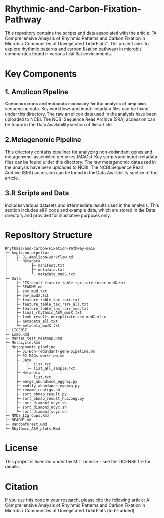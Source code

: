 # Rhythmic-and-Carbon-Fixation-Pathway
This repository contains the scripts and data associated with the article: "A Comprehensive Analysis of Rhythmic Patterns and Carbon Fixation in Microbial Communities of Unvegetated Tidal Flats". The project aims to explore rhythmic patterns and carbon fixation pathways in microbial communities found in various tidal flat environments.

# Key Components
## 1. Amplicon Pipeline
Contains scripts and metadata necessary for the analysis of amplicon sequencing data. Key workflows and input metadata files can be found under this directory. The raw amplicon data used in the analysis have been uploaded to NCBI. The NCBI Sequence Read Archive (SRA) accession can be found in the Data Availability section of the article.

## 2.Metagenomic Pipeline
This directory contains pipelines for analyzing non-redundant genes and metagenome-assembled genomes (MAGs). Key scripts and input metadata files can be found under this directory. The raw metagenomic data used in the analysis have been uploaded to NCBI. The NCBI Sequence Read Archive (SRA) accession can be found in the Data Availability section of the article.

## 3.R Scripts and Data
Includes various datasets and intermediate results used in the analysis. This section includes all R code and example data, which are stored in the Data directory and provided for illustrative purposes only.

# Repository Structure
```
Rhythmic-and-Carbon-Fixation-Pathway-main
├─ Amplicon pipeline
│    ├─ 01-Amplicon-workflow.md
│    └─ Metadata
│           ├─ manifest.txt
│           ├─ metadata.txt
│           └─ metadata_mudS.txt
├─ Data
│    ├─ JTKresult_feature_table_tax_rare_inter_mudX.txt
│    ├─ README.md
│    ├─ env_mud.txt
│    ├─ env_mudX.txt
│    ├─ feature_table_tax_rare.txt
│    ├─ feature_table_tax_rare_all.txt
│    ├─ feature_table_tax_rare_mud.txt
│    ├─ final_rhythmic_ASV_mudX.txt
│    ├─ lomb_results_noreplicate_asv_mudX.xlsx
│    ├─ metadata_all.txt
│    └─ metadata_mudX.txt
├─ LICENSE
├─ Lomb.Rmd
├─ Mantel_test_heatmap.Rmd
├─ Metacycle.Rmd
├─ Metagenomic pipeline
│    ├─ 01-Non-redundant-gene-pipeline.md
│    ├─ 02-MAGs-workflow.md
│    ├─ Data
│    │    ├─ list.txt
│    │    └─ list_all_sample.txt
│    ├─ Metadata
│    │    └─ list.txt
│    ├─ merge_abundance_eggnog.py
│    ├─ modify_abundance_eggnog.py
│    ├─ rename_contigs.sh
│    ├─ sort_bbmap_result.py
│    ├─ sort_bbmap_result_huizong.py
│    ├─ sort_diamond_mcyc.sh
│    ├─ sort_diamond_ncyc.sh
│    └─ sort_diamond_scyc.sh
├─ NMDS_12groups.Rmd
├─ README.md
├─ Randomforest.Rmd
└─ Rhythmic_ASV_plots.Rmd
```

# License
This project is licensed under the MIT License - see the LICENSE file for details.

# Citation
If you use this code in your research, please cite the following article:
A Comprehensive Analysis of Rhythmic Patterns and Carbon Fixation in Microbial Communities of Unvegetated Tidal Flats (to be added)
